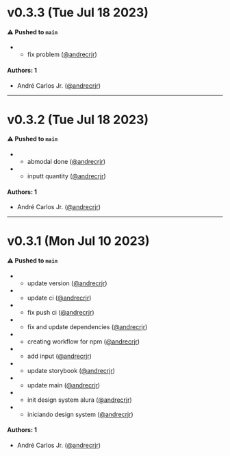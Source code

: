 # v0.3.3 (Tue Jul 18 2023)

#### ⚠️ Pushed to `main`

- - fix problem ([@andrecrjr](https://github.com/andrecrjr))

#### Authors: 1

- André Carlos Jr. ([@andrecrjr](https://github.com/andrecrjr))

---

# v0.3.2 (Tue Jul 18 2023)

#### ⚠️ Pushed to `main`

- - abmodal done ([@andrecrjr](https://github.com/andrecrjr))
- - inputt quantity ([@andrecrjr](https://github.com/andrecrjr))

#### Authors: 1

- André Carlos Jr. ([@andrecrjr](https://github.com/andrecrjr))

---

# v0.3.1 (Mon Jul 10 2023)

#### ⚠️ Pushed to `main`

- - update version ([@andrecrjr](https://github.com/andrecrjr))
- - update ci ([@andrecrjr](https://github.com/andrecrjr))
- - fix push ci ([@andrecrjr](https://github.com/andrecrjr))
- - fix and update dependencies ([@andrecrjr](https://github.com/andrecrjr))
- - creating workflow for npm ([@andrecrjr](https://github.com/andrecrjr))
- - add input ([@andrecrjr](https://github.com/andrecrjr))
- - update storybook ([@andrecrjr](https://github.com/andrecrjr))
- - update main ([@andrecrjr](https://github.com/andrecrjr))
- - init design system alura ([@andrecrjr](https://github.com/andrecrjr))
- - iniciando design system ([@andrecrjr](https://github.com/andrecrjr))

#### Authors: 1

- André Carlos Jr. ([@andrecrjr](https://github.com/andrecrjr))
